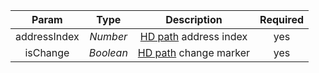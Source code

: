 |    Param     |   Type    |                         Description                          | Required |
| :----------: | :-------: | :----------------------------------------------------------: | :------: |
| addressIndex | *Number*  | [HD path](https://learnmeabitcoin.com/technical/derivation-paths) address index |    yes     |
|   isChange   | *Boolean* | [HD path](https://learnmeabitcoin.com/technical/derivation-paths) change marker |    yes     |
